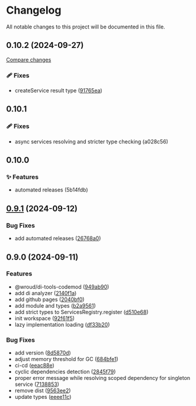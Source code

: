<!-- header -->
# Changelog

All notable changes to this project will be documented in this file.

<!-- version:0.10.2 -->
## 0.10.2 (2024-09-27)

[Compare changes](https://github.com/Wroud/foundation/compare/di-v0.10.1...di-v0.10.2)

<!-- changelog -->
### 🩹 Fixes

- createService result type ([91765ea](https://github.com/Wroud/foundation/commit/91765ea))

<!-- version:0.10.1 -->
## 0.10.1

### 🩹 Fixes

- async services resolving and stricter type checking (a028c56)

<!-- version:0.10.0 -->
## 0.10.0

### ✨ Features

- automated releases (5b14fdb)

## [0.9.1](https://github.com/Wroud/foundation/compare/di-v0.9.0...di-v0.9.1) (2024-09-12)

### Bug Fixes

* add automated releases ([26768a0](https://github.com/Wroud/foundation/commit/26768a060e134aedf6a7142f00683989936bddb0))
## 0.9.0 (2024-09-11)

### Features

- @wroud/di-tools-codemod ([949ab90](https://github.com/Wroud/foundation/commit/949ab90213ef30c3fde2efddf9f764803c38ffec))
- add di analyzer ([2140f1a](https://github.com/Wroud/foundation/commit/2140f1ab92be940f1e0148464644e5f45f6c9a4d))
- add github pages ([2040bf0](https://github.com/Wroud/foundation/commit/2040bf0ad84e3b775f9f8783681ed9a2a6e42b56))
- add module and types ([b2a9561](https://github.com/Wroud/foundation/commit/b2a95618168a16dc04fd184303410d902f72f74f))
- add strict types to ServicesRegistry.register ([d510e68](https://github.com/Wroud/foundation/commit/d510e6834658ff634fc211287d2e00edede6b9ed))
- init workspace ([92f61f5](https://github.com/Wroud/foundation/commit/92f61f5747ffda05c24fa3273726c4c990a15754))
- lazy implementation loading ([df33b20](https://github.com/Wroud/foundation/commit/df33b206d509ad2b0e24c41fd53a5008a73276c4))

### Bug Fixes

- add version ([8d5870d](https://github.com/Wroud/foundation/commit/8d5870d58a528e32ac88498ea5574daff6fa67d4))
- adjust memory threshold for GC ([684bfe1](https://github.com/Wroud/foundation/commit/684bfe1bd050110296e8b556038c99e9cc99c8d9))
- ci-cd ([eeac88e](https://github.com/Wroud/foundation/commit/eeac88efe4d1d84dba49b592b303784b731406e3))
- cyclic dependencies detection ([2845f79](https://github.com/Wroud/foundation/commit/2845f79c7573955f8899257e27f9e73a78816107))
- proper error message while resolving scoped dependency for singleton service ([7138853](https://github.com/Wroud/foundation/commit/7138853bfcaa6fa8cba37a542b7456a750759a4b))
- remove dist ([9563ee2](https://github.com/Wroud/foundation/commit/9563ee2659e391c2892ce1083c077fafa17028bb))
- update types ([eeee11c](https://github.com/Wroud/foundation/commit/eeee11ced4f8d50512927245a7071ab578020341))
